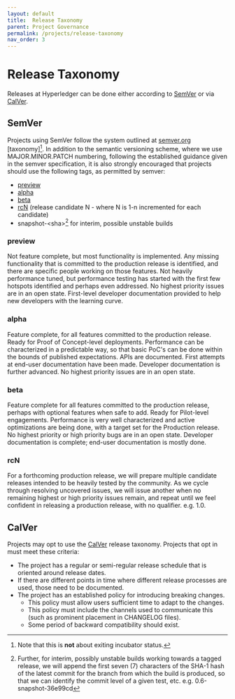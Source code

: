 ```yaml
---
layout: default
title:  Release Taxonomy
parent: Project Governance
permalink: /projects/release-taxonomy
nav_order: 3
---
```

[//]: # (SPDX-License-Identifier: CC-BY-4.0)

# Release Taxonomy

Releases at Hyperledger can be done either according to [SemVer](#SemVer) or via [CalVer](#CalVer).

## SemVer

Projects using SemVer follow the system outlined at [semver.org](https://semver.org) [taxonomy][^1]. In addition to the semantic versioning scheme, where we use MAJOR.MINOR.PATCH numbering, following the established guidance given in the semver specification, it is also strongly encouraged that projects should use the following tags, as permitted by semver:

* [preview](#preview)
* [alpha](#alpha)
* [beta](#beta)
* [rcN](#rcn) (release candidate N - where N is 1-n incremented for each candidate)
* snapshot-&lt;sha&gt;[^2] for interim, possible unstable builds

### preview

Not feature complete, but most functionality is implemented. Any missing functionality that is committed to the production release is identified, and there are specific people working on those features. Not heavily performance tuned, but performance testing has started with the first few hotspots identified and perhaps even addressed. No highest priority issues are in an open state. First-level developer documentation provided to help new developers with the learning curve.

### alpha

Feature complete, for all features committed to the production release. Ready for Proof of Concept-level deployments. Performance can be characterized in a predictable way, so that basic PoC's can be done within the bounds of published expectations. APIs are documented. First attempts at end-user documentation have been made. Developer documentation is further advanced. No highest priority issues are in an open state.

### beta

Feature complete for all features committed to the production release, perhaps with optional features when safe to add. Ready for Pilot-level engagements. Performance is very well characterized and active optimizations are being done, with a target set for the Production release. No highest priority or high priority bugs are in an open state. Developer documentation is complete; end-user documentation is mostly done.

### rcN

For a forthcoming production release, we will prepare multiple candidate releases intended to be heavily tested by the community. As we cycle through resolving uncovered issues, we will issue another when no remaining highest or high priority issues remain, and repeat until we feel confident in releasing a production release, with no qualifier. e.g. 1.0.

## CalVer

Projects may opt to use the [CalVer](https://calver.org) release taxonomy.  Projects that opt in must meet these criteria:

- The project has a regular or semi-regular release schedule that is oriented around release dates.
- If there are different points in time where different release processes are used, those need to be documented.
- The project has an established policy for introducing breaking changes.
  - This policy must allow users sufficient time to adapt to the changes.
  - This policy must include the channels used to communicate this (such as prominent placement in CHANGELOG files).
  - Some period of backward compatibility should exist.

[^1]: Note that this is **not** about exiting incubator status.

[^2]: Further, for interim, possibly unstable builds working towards a tagged release, we will append the first seven (7) characters of the SHA-1 hash of the latest commit for the branch from which the build is produced, so that we can identify the commit level of a given test, etc. e.g. 0.6-snapshot-36e99cd
